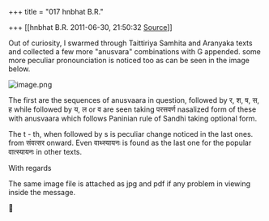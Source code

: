 +++
title = "017 hnbhat B.R."

+++
[[hnbhat B.R.	2011-06-30, 21:50:32 [Source](https://groups.google.com/g/samskrita/c/rknzEBq63Lg)]]



Out of curiosity, I swarmed through Taittiriya Samhita and Aranyaka texts and collected a few more "anusvara" combinations with G appended. some more peculiar pronounciation is noticed too as can be seen in the image below.



![image.png](https://groups.google.com/group/samskrita/attach/7babc15b61ff5e12/image.png?part=0.0.1 "image.png")  



  

The first are the sequences of anusvaara in question, followed by र, श, ष, स, ह while followed by य, ल or व are seen taking परसवर्ण nasalized form of these with anusvaara which follows Paninian rule of Sandhi taking optional form.

  

The t - th, when followed by s is peculiar change noticed in the last ones. from संवत्सर onward. Even वाथ्स्यायनः is found as the last one for the popular वात्स्यायनः in other texts.

  

With regards

  

The same image file is attached as jpg and pdf if any problem in viewing inside the message.



